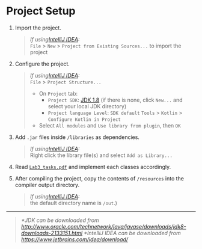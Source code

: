 # Project Setup
1. Import the project.

    > _If using[IntelliJ IDEA](https://www.jetbrains.com/idea/download/):_  
    > `File` > `New` > `Project from Existing Sources...` to import the project  

2. Configure the project.

    > _If using[IntelliJ IDEA](https://www.jetbrains.com/idea/download/):_  
    > `File` > `Project Structure...`
    > * On `Project` tab:
    >   * `Project SDK`: [JDK 1.8](http://www.oracle.com/technetwork/java/javase/downloads/jdk8-downloads-2133151.html) (if there is none, click `New...` and select your local JDK directory)
    >   * `Project language Level`: `SDK default`
    > `Tools` > `Kotlin` > `Configure Kotlin in Project`
    > * Select `All modules` and `Use library from plugin`, then `OK`

3. Add `.jar` files inside `/libraries` as dependencies.

    > _If using[IntelliJ IDEA](https://www.jetbrains.com/idea/download/):_  
    > Right click the library file(s) and select `Add as Library...`

3. Read [`Lab3_tasks.pdf`](https://github.com/blead/KShootTheBullet/blob/master/Lab3_tasks.pdf) and implement each classes accordingly.

4. After compiling the project, copy the contents of `/resources` into the compiler output directory.

    > _If using[IntelliJ IDEA](https://www.jetbrains.com/idea/download/):_  
    > the default directory name is `/out`.)

___

> _*JDK can be downloaded from http://www.oracle.com/technetwork/java/javase/downloads/jdk8-downloads-2133151.html_
> _*IntelliJ IDEA can be downloaded from https://www.jetbrains.com/idea/download/_
